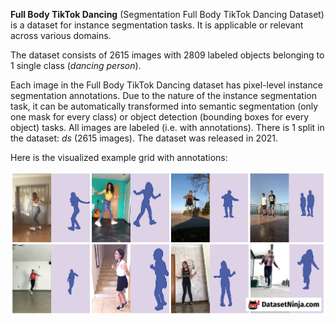 **Full Body TikTok Dancing** (Segmentation Full Body TikTok Dancing Dataset) is a dataset for instance segmentation tasks. It is applicable or relevant across various domains.

The dataset consists of 2615 images with 2809 labeled objects belonging to 1 single class (*dancing person*).

Each image in the Full Body TikTok Dancing dataset has pixel-level instance segmentation annotations. Due to the nature of the instance segmentation task, it can be automatically transformed into semantic segmentation (only one mask for every class) or object detection (bounding boxes for every object) tasks. All images are labeled (i.e. with annotations). There is 1 split in the dataset: *ds* (2615 images). The dataset was released in 2021.

Here is the visualized example grid with annotations:

<img src="https://github.com/dataset-ninja/full-body-tiktok-dancing-dataset/raw/main/visualizations/side_annotations_grid.png">
